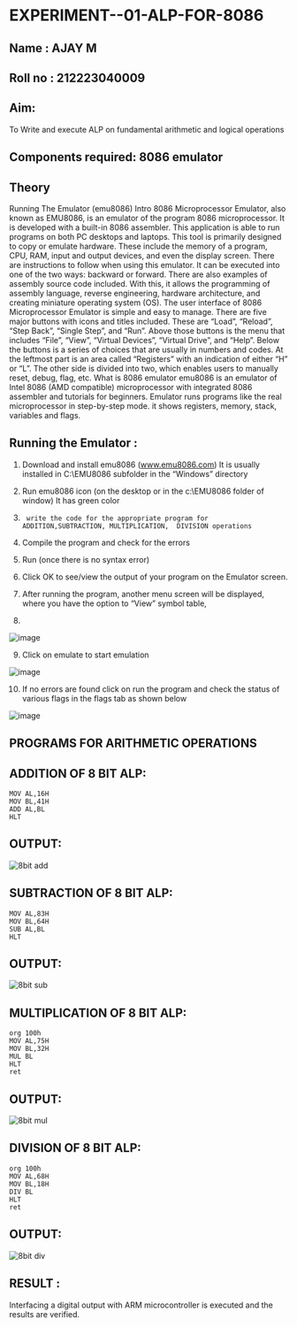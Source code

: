 # EXPERIMENT--01-ALP-FOR-8086
## Name : AJAY M
## Roll no : 212223040009



## Aim: 
To Write and execute ALP on fundamental arithmetic and logical operations
## Components required: 8086  emulator 
## Theory 
Running The Emulator (emu8086) Intro 8086 Microprocessor Emulator, also known as EMU8086, is an emulator of the program 8086 microprocessor. It is developed with a built-in 8086 assembler. This application is able to run programs on both PC desktops and laptops. This tool is primarily designed to copy or emulate hardware. These include the memory of a program, CPU, RAM, input and output devices, and even the display screen. There are instructions to follow when using this emulator. It can be executed into one of the two ways: backward or forward. There are also examples of assembly source code included. With this, it allows the programming of assembly language, reverse engineering, hardware architecture, and creating miniature operating system (OS). The user interface of 8086 Microprocessor Emulator is simple and easy to manage. There are five major buttons with icons and titles included. These are “Load”, “Reload”, “Step Back”, “Single Step”, and “Run”. Above those buttons is the menu that includes “File”, “View”, “Virtual Devices”, “Virtual Drive”, and “Help”. Below the buttons is a series of choices that are usually in numbers and codes. At the leftmost part is an area called “Registers” with an indication of either “H” or “L”. The other side is divided into two, which enables users to manually reset, debug, flag, etc. What is 8086 emulator emu8086 is an emulator of Intel 8086 (AMD compatible) microprocessor with integrated 8086 assembler and tutorials for beginners. Emulator runs programs like the real microprocessor in step-by-step mode. it shows registers, memory, stack, variables and flags.


 ## Running the Emulator :
1.	Download and install emu8086 (www.emu8086.com) It is usually installed in C:\EMU8086 subfolder in the “Windows” directory
2.	  Run  emu8086 icon (on the desktop or in the c:\EMU8086 folder of window) It has green color 
 
 
3.		write the code for the appropriate program for ADDITION,SUBTRACTION, MULTIPLICATION,  DIVISION operations 

4.	 Compile the program and check for the errors 
5.	Run (once there is no syntax error) 

6.	Click OK to see/view the output of your program on the Emulator screen. 


7.	After running the program, another menu screen will be displayed, where you have the option to “View” symbol table,
8.	 


![image](https://user-images.githubusercontent.com/36288975/189273263-d65baae9-4b8f-4723-afb3-c0ffa4052b04.png)











9.	Click on emulate to start emulation 








![image](https://user-images.githubusercontent.com/36288975/189273273-9bb36ec1-e2e8-4892-8d35-37707332bfdc.png)








10.	If no errors are found click on run the program and check the status of various flags in the flags tab as shown below 






![image](https://user-images.githubusercontent.com/36288975/189273277-113a2a33-4a40-4ff8-95a5-ecd3a1f504fe.png)







## PROGRAMS FOR ARITHMETIC OPERATIONS

## ADDITION OF 8 BIT ALP:
```
MOV AL,16H
MOV BL,41H
ADD AL,BL
HLT
```
## OUTPUT:
![8bit add](https://github.com/user-attachments/assets/6958b5a0-a7ae-4626-83fc-5ea201356c94)


## SUBTRACTION OF 8 BIT ALP:
```
MOV AL,83H
MOV BL,64H
SUB AL,BL
HLT
```
## OUTPUT:
![8bit sub](https://github.com/user-attachments/assets/5dba2aac-27ff-4ab8-9751-599aad2e0a63)


## MULTIPLICATION OF 8 BIT ALP:
```
org 100h
MOV AL,75H
MOV BL,32H
MUL BL
HLT
ret
```
## OUTPUT:
![8bit mul](https://github.com/user-attachments/assets/7ae0ad2c-f217-4d8d-85f6-89acf4f8e649)


## DIVISION OF 8 BIT ALP:
```
org 100h
MOV AL,68H
MOV BL,18H
DIV BL
HLT
ret
```
## OUTPUT:
![8bit div](https://github.com/user-attachments/assets/459b4dd4-3315-461b-b9c6-4e680fe2d7d3)

 
## RESULT :
Interfacing a digital output with ARM microcontroller is executed and the results are verified.
 








